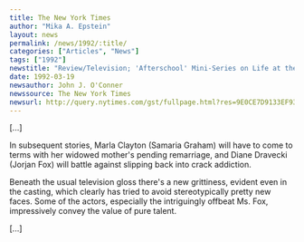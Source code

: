 ```yaml
---
title: The New York Times
author: "Mika A. Epstein"
layout: news
permalink: /news/1992/:title/
categories: ["Articles", "News"]
tags: ["1992"]
newstitle: "Review/Television; 'Afterschool' Mini-Series on Life at the Mall"
date: 1992-03-19
newsauthor: John J. O'Conner
newssource: The New York Times
newsurl: http://query.nytimes.com/gst/fullpage.html?res=9E0CE7D9133EF93AA25750C0A964958260&sec=&spon=&scp=1&sq=Diane%20Dravecki&st=cse
---
```


[...]

In subsequent stories, Marla Clayton (Samaria Graham) will have to come to terms with her widowed mother's pending remarriage, and Diane Dravecki (Jorjan Fox) will battle against slipping back into crack addiction.

Beneath the usual television gloss there's a new grittiness, evident even in the casting, which clearly has tried to avoid stereotypically pretty new faces. Some of the actors, especially the intriguingly offbeat Ms. Fox, impressively convey the value of pure talent.

[...]
